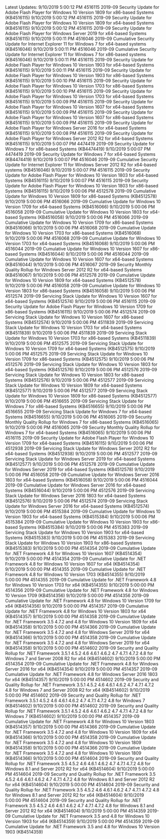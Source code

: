 Latest Updates:
9/10/2019 5:00:12 PM 4516115  2019-09 Security Update for Adobe Flash Player for Windows 10 Version 1809 for x86-based Systems (KB4516115)
9/10/2019 5:00:12 PM 4516115  2019-09 Security Update for Adobe Flash Player for Windows 10 Version 1809 for x64-based Systems (KB4516115)
9/10/2019 5:00:12 PM 4516115  2019-09 Security Update for Adobe Flash Player for Windows Server 2019 for x64-based Systems (KB4516115)
9/10/2019 5:00:11 PM 4516046  2019-09 Cumulative Security Update for Internet Explorer 11 for Windows 7 for x64-based systems (KB4516046)
9/10/2019 5:00:11 PM 4516046  2019-09 Cumulative Security Update for Internet Explorer 11 for Windows 7 for x86-based systems (KB4516046)
9/10/2019 5:00:11 PM 4516115  2019-09 Security Update for Adobe Flash Player for Windows 10 Version 1903 for x64-based Systems (KB4516115)
9/10/2019 5:00:11 PM 4516115  2019-09 Security Update for Adobe Flash Player for Windows 10 Version 1903 for x86-based Systems (KB4516115)
9/10/2019 5:00:10 PM 4516115  2019-09 Security Update for Adobe Flash Player for Windows 10 Version 1703 for x86-based Systems (KB4516115)
9/10/2019 5:00:10 PM 4516115  2019-09 Security Update for Adobe Flash Player for Windows 10 Version 1703 for x64-based Systems (KB4516115)
9/10/2019 5:00:09 PM 4516115  2019-09 Security Update for Adobe Flash Player for Windows 10 Version 1607 for x64-based Systems (KB4516115)
9/10/2019 5:00:09 PM 4516115  2019-09 Security Update for Adobe Flash Player for Windows 10 Version 1607 for x86-based Systems (KB4516115)
9/10/2019 5:00:09 PM 4516115  2019-09 Security Update for Adobe Flash Player for Windows Server 2016 for x64-based Systems (KB4516115)
9/10/2019 5:00:08 PM 4516115  2019-09 Security Update for Adobe Flash Player for Windows Server 2012 R2 for x64-based Systems (KB4516115)
9/10/2019 5:00:07 PM 4474419  2019-09 Security Update for Windows 7 for x86-based Systems (KB4474419)
9/10/2019 5:00:07 PM 4474419  2019-09 Security Update for Windows 7 for x64-based Systems (KB4474419)
9/10/2019 5:00:07 PM 4516046  2019-09 Cumulative Security Update for Internet Explorer 11 for Windows Server 2012 R2 for x64-based systems (KB4516046)
9/10/2019 5:00:07 PM 4516115  2019-09 Security Update for Adobe Flash Player for Windows 10 Version 1803 for x64-based Systems (KB4516115)
9/10/2019 5:00:07 PM 4516115  2019-09 Security Update for Adobe Flash Player for Windows 10 Version 1803 for x86-based Systems (KB4516115)
9/10/2019 5:00:06 PM 4512578  2019-09 Cumulative Update for Windows 10 Version 1809 for x86-based Systems (KB4512578)
9/10/2019 5:00:06 PM 4516066  2019-09 Cumulative Update for Windows 10 Version 1709 for x64-based Systems (KB4516066)
9/10/2019 5:00:06 PM 4516058  2019-09 Cumulative Update for Windows 10 Version 1803 for x64-based Systems (KB4516058)
9/10/2019 5:00:06 PM 4516066  2019-09 Cumulative Update for Windows 10 Version 1709 for x86-based Systems (KB4516066)
9/10/2019 5:00:06 PM 4516068  2019-09 Cumulative Update for Windows 10 Version 1703 for x86-based Systems (KB4516068)
9/10/2019 5:00:06 PM 4516068  2019-09 Cumulative Update for Windows 10 Version 1703 for x64-based Systems (KB4516068)
9/10/2019 5:00:06 PM 4516044  2019-09 Cumulative Update for Windows 10 Version 1607 for x86-based Systems (KB4516044)
9/10/2019 5:00:06 PM 4516044  2019-09 Cumulative Update for Windows 10 Version 1607 for x64-based Systems (KB4516044)
9/10/2019 5:00:06 PM 4516067  2019-09 Security Monthly Quality Rollup for Windows Server 2012 R2 for x64-based Systems (KB4516067)
9/10/2019 5:00:06 PM 4512578  2019-09 Cumulative Update for Windows 10 Version 1809 for x64-based Systems (KB4512578)
9/10/2019 5:00:06 PM 4516058  2019-09 Cumulative Update for Windows 10 Version 1803 for x86-based Systems (KB4516058)
9/10/2019 5:00:06 PM 4512574  2019-09 Servicing Stack Update for Windows 10 Version 1607 for x64-based Systems (KB4512574)
9/10/2019 5:00:06 PM 4516115  2019-09 Security Update for Adobe Flash Player for Windows 10 Version 1709 for x86-based Systems (KB4516115)
9/10/2019 5:00:06 PM 4512574  2019-09 Servicing Stack Update for Windows 10 Version 1607 for x86-based Systems (KB4512574)
9/10/2019 5:00:06 PM 4511839  2019-09 Servicing Stack Update for Windows 10 Version 1703 for x64-based Systems (KB4511839)
9/10/2019 5:00:06 PM 4511839  2019-09 Servicing Stack Update for Windows 10 Version 1703 for x86-based Systems (KB4511839)
9/10/2019 5:00:06 PM 4512575  2019-09 Servicing Stack Update for Windows 10 Version 1709 for x64-based Systems (KB4512575)
9/10/2019 5:00:06 PM 4512575  2019-09 Servicing Stack Update for Windows 10 Version 1709 for x86-based Systems (KB4512575)
9/10/2019 5:00:06 PM 4512576  2019-09 Servicing Stack Update for Windows 10 Version 1803 for x64-based Systems (KB4512576)
9/10/2019 5:00:06 PM 4512576  2019-09 Servicing Stack Update for Windows 10 Version 1803 for x86-based Systems (KB4512576)
9/10/2019 5:00:06 PM 4512577  2019-09 Servicing Stack Update for Windows 10 Version 1809 for x64-based Systems (KB4512577)
9/10/2019 5:00:06 PM 4512577  2019-09 Servicing Stack Update for Windows 10 Version 1809 for x86-based Systems (KB4512577)
9/10/2019 5:00:06 PM 4516655  2019-09 Servicing Stack Update for Windows 7 for x86-based Systems (KB4516655)
9/10/2019 5:00:06 PM 4516655  2019-09 Servicing Stack Update for Windows 7 for x64-based Systems (KB4516655)
9/10/2019 5:00:06 PM 4516065  2019-09 Security Monthly Quality Rollup for Windows 7 for x86-based Systems (KB4516065)
9/10/2019 5:00:06 PM 4516065  2019-09 Security Monthly Quality Rollup for Windows 7 for x64-based Systems (KB4516065)
9/10/2019 5:00:06 PM 4516115  2019-09 Security Update for Adobe Flash Player for Windows 10 Version 1709 for x64-based Systems (KB4516115)
9/10/2019 5:00:06 PM 4512938  2019-09 Servicing Stack Update for Windows Server 2012 R2 for x64-based Systems (KB4512938)
9/10/2019 5:00:06 PM 4512577  2019-09 Servicing Stack Update for Windows Server 2019 for x64-based Systems (KB4512577)
9/10/2019 5:00:06 PM 4512578  2019-09 Cumulative Update for Windows Server 2019 for x64-based Systems (KB4512578)
9/10/2019 5:00:06 PM 4516058  2019-09 Cumulative Update for Windows Server 2016 1803 for x64-based Systems (KB4516058)
9/10/2019 5:00:06 PM 4516044  2019-09 Cumulative Update for Windows Server 2016 for x64-based Systems (KB4516044)
9/10/2019 5:00:06 PM 4512576  2019-09 Servicing Stack Update for Windows Server 2016 1803 for x64-based Systems (KB4512576)
9/10/2019 5:00:06 PM 4512574  2019-09 Servicing Stack Update for Windows Server 2016 for x64-based Systems (KB4512574)
9/10/2019 5:00:06 PM 4515384  2019-09 Cumulative Update for Windows 10 Version 1903 for x64-based Systems (KB4515384)
9/10/2019 5:00:06 PM 4515384  2019-09 Cumulative Update for Windows 10 Version 1903 for x86-based Systems (KB4515384)
9/10/2019 5:00:06 PM 4515383  2019-09 Servicing Stack Update for Windows 10 Version 1903 for x64-based Systems (KB4515383)
9/10/2019 5:00:06 PM 4515383  2019-09 Servicing Stack Update for Windows 10 Version 1903 for x86-based Systems (KB4515383)
9/10/2019 5:00:00 PM 4514354  2019-09 Cumulative Update for .NET Framework 4.8 for Windows 10 Version 1607 (KB4514354)
9/10/2019 5:00:00 PM 4514354  2019-09 Cumulative Update for .NET Framework 4.8 for Windows 10 Version 1607 for x64 (KB4514354)
9/10/2019 5:00:00 PM 4514355  2019-09 Cumulative Update for .NET Framework 4.8 for Windows 10 Version 1703 (KB4514355)
9/10/2019 5:00:00 PM 4514355  2019-09 Cumulative Update for .NET Framework 4.8 for Windows 10 Version 1703 for x64 (KB4514355)
9/10/2019 5:00:00 PM 4514356  2019-09 Cumulative Update for .NET Framework 4.8 for Windows 10 Version 1709 (KB4514356)
9/10/2019 5:00:00 PM 4514356  2019-09 Cumulative Update for .NET Framework 4.8 for Windows 10 Version 1709 for x64 (KB4514356)
9/10/2019 5:00:00 PM 4514357  2019-09 Cumulative Update for .NET Framework 4.8 for Windows 10 Version 1803 for x64 (KB4514357)
9/10/2019 5:00:00 PM 4514358  2019-09 Cumulative Update for .NET Framework 3.5 4.7.2 and 4.8 for Windows 10 Version 1809 for x64 (KB4514358)
9/10/2019 5:00:00 PM 4514366  2019-09 Cumulative Update for .NET Framework 3.5 4.7.2 and 4.8 for Windows Server 2019 for x64 (KB4514366)
9/10/2019 5:00:00 PM 4514358  2019-09 Cumulative Update for .NET Framework 3.5 4.7.2 and 4.8 for Windows Server 2019 for x64 (KB4514358)
9/10/2019 5:00:00 PM 4514602  2019-09 Security and Quality Rollup for .NET Framework 3.5.1 4.5.2 4.6 4.6.1 4.6.2 4.7 4.7.1 4.7.2 4.8 for Windows 7 and Server 2008 R2 for x64 (KB4514602)
9/10/2019 5:00:00 PM 4514354  2019-09 Cumulative Update for .NET Framework 4.8 for Windows Server 2016 for x64 (KB4514354)
9/10/2019 5:00:00 PM 4514357  2019-09 Cumulative Update for .NET Framework 4.8 for Windows Server 2016 1803 for x64 (KB4514357)
9/10/2019 5:00:00 PM 4514602  2019-09 Security and Quality Rollup for .NET Framework 3.5.1 4.5.2 4.6 4.6.1 4.6.2 4.7 4.7.1 4.7.2 4.8 for Windows 7 and Server 2008 R2 for x64 (KB4514602)
9/10/2019 5:00:00 PM 4514602  2019-09 Security and Quality Rollup for .NET Framework 3.5.1 4.5.2 4.6 4.6.1 4.6.2 4.7 4.7.1 4.7.2 4.8 for Windows 7 (KB4514602)
9/10/2019 5:00:00 PM 4514602  2019-09 Security and Quality Rollup for .NET Framework 3.5.1 4.5.2 4.6 4.6.1 4.6.2 4.7 4.7.1 4.7.2 4.8 for Windows 7 (KB4514602)
9/10/2019 5:00:00 PM 4514357  2019-09 Cumulative Update for .NET Framework 4.8 for Windows 10 Version 1803 (KB4514357)
9/10/2019 5:00:00 PM 4514366  2019-09 Cumulative Update for .NET Framework 3.5 4.7.2 and 4.8 for Windows 10 Version 1809 for x64 (KB4514366)
9/10/2019 5:00:00 PM 4514358  2019-09 Cumulative Update for .NET Framework 3.5 4.7.2 and 4.8 for Windows 10 Version 1809 (KB4514358)
9/10/2019 5:00:00 PM 4514366  2019-09 Cumulative Update for .NET Framework 3.5 4.7.2 and 4.8 for Windows 10 Version 1809 (KB4514366)
9/10/2019 5:00:00 PM 4514604  2019-09 Security and Quality Rollup for .NET Framework 3.5 4.5.2 4.6 4.6.1 4.6.2 4.7 4.7.1 4.7.2 4.8 for Windows 8.1 and Server 2012 R2 for x64 (KB4514604)
9/10/2019 5:00:00 PM 4514604  2019-09 Security and Quality Rollup for .NET Framework 3.5 4.5.2 4.6 4.6.1 4.6.2 4.7 4.7.1 4.7.2 4.8 for Windows 8.1 and Server 2012 R2 for x64 (KB4514604)
9/10/2019 5:00:00 PM 4514604  2019-09 Security and Quality Rollup for .NET Framework 3.5 4.5.2 4.6 4.6.1 4.6.2 4.7 4.7.1 4.7.2 4.8 for Windows 8.1 and Server 2012 R2 for x64 (KB4514604)
9/10/2019 5:00:00 PM 4514604  2019-09 Security and Quality Rollup for .NET Framework 3.5 4.5.2 4.6 4.6.1 4.6.2 4.7 4.7.1 4.7.2 4.8 for Windows 8.1 and Server 2012 R2 for x64 (KB4514604)
9/10/2019 5:00:00 PM 4514359  2019-09 Cumulative Update for .NET Framework 3.5 and 4.8 for Windows 10 Version 1903 for x64 (KB4514359)
9/10/2019 5:00:00 PM 4514359  2019-09 Cumulative Update for .NET Framework 3.5 and 4.8 for Windows 10 Version 1903 (KB4514359)